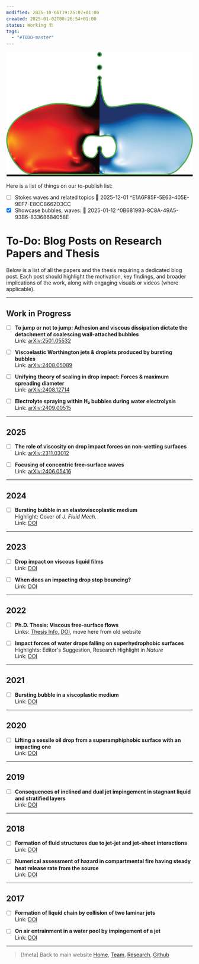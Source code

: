 ```yaml
---
modified: 2025-10-06T19:25:07+01:00
created: 2025-01-02T00:26:54+01:00
status: Working 🏗️
tags:
  - "#TODO-master"
---
```

![CoMPhy-Lab](_Media/CoMPhy-Lab-no-name.png)

Here is a list of things on our to-publish list:

- [ ] Stokes waves and related topics 📅 2025-12-01   ^E1A6F85F-5E63-405E-9EF7-E8CC8662D3CC
- [x] Showcase bubbles, waves: 📅 2025-01-12  ^0B681993-8C8A-49A5-93B6-83368684058E

# To-Do: Blog Posts on Research Papers and Thesis

Below is a list of all the papers and the thesis requiring a dedicated blog post. Each post should highlight the motivation, key findings, and broader implications of the work, along with engaging visuals or videos (where applicable). 

---

## Work in Progress
- [ ] **To jump or not to jump: Adhesion and viscous dissipation dictate the detachment of coalescing wall-attached bubbles**  
  Link: [arXiv:2501.05532](https://arxiv.org/abs/2501.05532)

- [ ] **Viscoelastic Worthington jets & droplets produced by bursting bubbles**  
  Link: [arXiv:2408.05089](https://arxiv.org/abs/2408.05089)

- [ ] **Unifying theory of scaling in drop impact: Forces & maximum spreading diameter**  
  Link: [arXiv:2408.12714](https://arxiv.org/abs/2408.12714)

- [ ] **Electrolyte spraying within H₂ bubbles during water electrolysis**  
  Link: [arXiv:2409.00515](https://arxiv.org/abs/2409.00515)

---

## 2025
- [ ] **The role of viscosity on drop impact forces on non-wetting surfaces**  
  Link: [arXiv:2311.03012](https://arxiv.org/abs/2311.03012)

- [ ] **Focusing of concentric free-surface waves**  
  Link: [arXiv:2406.05416](https://arxiv.org/abs/2406.05416)

---

## 2024
- [ ] **Bursting bubble in an elastoviscoplastic medium**  
  Highlight: Cover of _J. Fluid Mech._  
  Link: [DOI](https://doi.org/10.1017/jfm.2024.109)

---

## 2023
- [ ] **Drop impact on viscous liquid films**  
  Link: [DOI](https://doi.org/10.1017/jfm.2023.895)

- [ ] **When does an impacting drop stop bouncing?**  
  Link: [DOI](https://doi.org/10.1017/jfm.2023.896)

---

## 2022
- [ ] **Ph.D. Thesis: Viscous free-surface flows**  
  Links: [Thesis Info](https://www.vatsalsanjay.com/phd-thesis), [DOI](https://doi.org/10.3990/1.9789036554077), move here from old website

- [ ] **Impact forces of water drops falling on superhydrophobic surfaces**  
  Highlights: Editor's Suggestion, Research Highlight in _Nature_  
  Link: [DOI](https://doi.org/10.1103/PhysRevLett.129.104501)

---

## 2021
- [ ] **Bursting bubble in a viscoplastic medium**  
  Link: [DOI](https://doi.org/10.1017/jfm.2021.489)

---

## 2020
- [ ] **Lifting a sessile oil drop from a superamphiphobic surface with an impacting one**  
  Link: [DOI](https://doi.org/10.1126/sciadv.aba4330)

---

## 2019
- [ ] **Consequences of inclined and dual jet impingement in stagnant liquid and stratified layers**  
  Link: [DOI](https://doi.org/10.1002/aic.16373)

---

## 2018
- [ ] **Formation of fluid structures due to jet-jet and jet-sheet interactions**  
  Link: [DOI](https://doi.org/10.1016/j.ces.2018.06.055)

- [ ] **Numerical assessment of hazard in compartmental fire having steady heat release rate from the source**  
  Link: [DOI](https://doi.org/10.1007/s12273-017-0411-y)

---

## 2017
- [ ] **Formation of liquid chain by collision of two laminar jets**  
  Link: [DOI](https://doi.org/10.1063/1.4998288)

- [ ] **On air entrainment in a water pool by impingement of a jet**  
  Link: [DOI](https://doi.org/10.1002/aic.15828)

---

> [!meta] Back to main website
> [Home](https://comphy-lab.org/), [Team](https://comphy-lab.org/team), [Research](https://comphy-lab.org/research), [Github](https://github.com/comphy-lab)